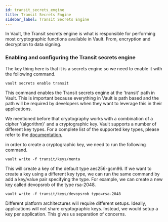 ```yaml
---
id: transit_secrets_engine
title: Transit Secrets Engine
sidebar_label: Transit Secrets Engine
---
```


In Vault, the Transit secrets engine is what is responsible for performing most cryptographic functions available in Vault. From, encryption and decryption to data signing.

### Enabling and configuring the Transit secrets engine

The key thing here is that it is a secrets engine so we need to enable it with the following command.

```shell
vault secrets enable transit
```

This command enables the Transit secrets engine at the 'transit' path in Vault.  This is important because everything in Vault is path based and the path will be required by developers when they want to leverage this in their applications.

We mentioned before that cryptography works with a combination of a cipher '(algorithm)' and a cryptographic key. Vault supports a number of different key types.  For a complete list of the supported key types, please refer to the [documentation.](https://www.vaultproject.io/docs/secrets/transit#key-types)

in order to create a cryptographic key, we need to run the following command.

```shell
vault write -f transit/keys/menta
```

This will create a key of the default type aes256-gcm96. If we want to create a key using a different key type, we can run the same command by add a key/value pair specifying the type. For example, we can create a new key called devopsrob of the type rsa-2048.

```shell
vault write -f transit/keys/devopsrob type=rsa-2048
```

Different platform architectures will require different setups.  Ideally, applications will not share cryptographic keys. Instead, we would setup a key per application. This gives us separation of concerns.
